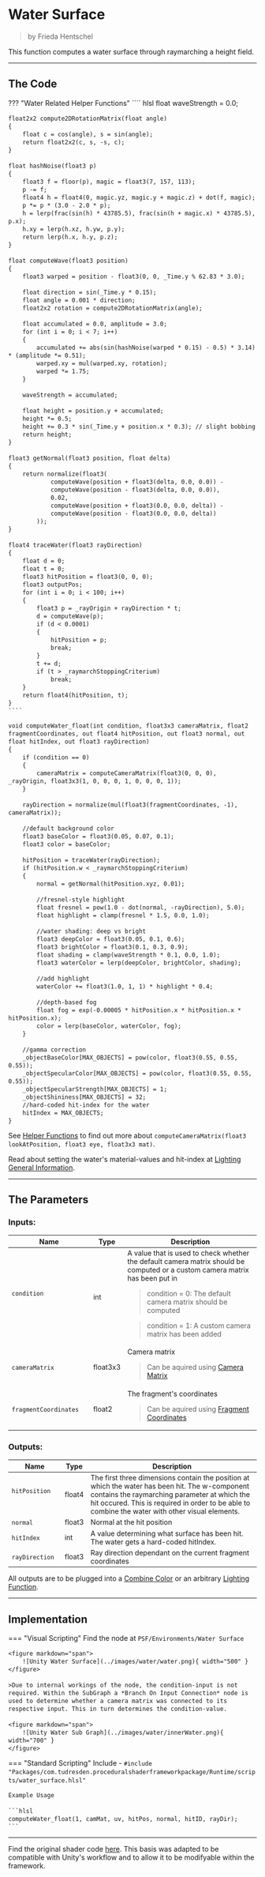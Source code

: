 <div class="container">
    <h1 class="main-heading">Water Surface</h1>
    <blockquote class="author">by Frieda Hentschel</blockquote>
</div>

This function computes a water surface through raymarching a height field. 

---

## The Code

??? "Water Related Helper Functions"
    ```` hlsl
    float waveStrength = 0.0;

    float2x2 compute2DRotationMatrix(float angle)
    {
        float c = cos(angle), s = sin(angle);
        return float2x2(c, s, -s, c);
    }

    float hashNoise(float3 p)
    {
        float3 f = floor(p), magic = float3(7, 157, 113);
        p -= f;
        float4 h = float4(0, magic.yz, magic.y + magic.z) + dot(f, magic);
        p *= p * (3.0 - 2.0 * p);
        h = lerp(frac(sin(h) * 43785.5), frac(sin(h + magic.x) * 43785.5), p.x);
        h.xy = lerp(h.xz, h.yw, p.y);
        return lerp(h.x, h.y, p.z);
    }

    float computeWave(float3 position)
    {
        float3 warped = position - float3(0, 0, _Time.y % 62.83 * 3.0);

        float direction = sin(_Time.y * 0.15);
        float angle = 0.001 * direction;
        float2x2 rotation = compute2DRotationMatrix(angle);

        float accumulated = 0.0, amplitude = 3.0;
        for (int i = 0; i < 7; i++)
        {
            accumulated += abs(sin(hashNoise(warped * 0.15) - 0.5) * 3.14) * (amplitude *= 0.51);
            warped.xy = mul(warped.xy, rotation);
            warped *= 1.75;
        }
        
        waveStrength = accumulated;

        float height = position.y + accumulated;
        height *= 0.5;
        height += 0.3 * sin(_Time.y + position.x * 0.3); // slight bobbing
        return height;
    }

    float3 getNormal(float3 position, float delta)
    {
        return normalize(float3(
                computeWave(position + float3(delta, 0.0, 0.0)) -
                computeWave(position - float3(delta, 0.0, 0.0)),
                0.02,
                computeWave(position + float3(0.0, 0.0, delta)) -
                computeWave(position - float3(0.0, 0.0, delta))
            ));
    }

    float4 traceWater(float3 rayDirection)
    {
        float d = 0;
        float t = 0;
        float3 hitPosition = float3(0, 0, 0);
        float3 outputPos;
        for (int i = 0; i < 100; i++)
        {
            float3 p = _rayOrigin + rayDirection * t;
            d = computeWave(p);
            if (d < 0.0001)
            {
                hitPosition = p;
                break;
            }
            t += d;
            if (t > _raymarchStoppingCriterium)
                break;
        }
        return float4(hitPosition, t);
    }
    ````

```` hlsl
void computeWater_float(int condition, float3x3 cameraMatrix, float2 fragmentCoordinates, out float4 hitPosition, out float3 normal, out float hitIndex, out float3 rayDirection)
{
    if (condition == 0)
    {
        cameraMatrix = computeCameraMatrix(float3(0, 0, 0), _rayOrigin, float3x3(1, 0, 0, 0, 1, 0, 0, 0, 1));
    }
    
    rayDirection = normalize(mul(float3(fragmentCoordinates, -1), cameraMatrix));

    //default background color
    float3 baseColor = float3(0.05, 0.07, 0.1);
    float3 color = baseColor;

    hitPosition = traceWater(rayDirection);
    if (hitPosition.w < _raymarchStoppingCriterium)
    {
        normal = getNormal(hitPosition.xyz, 0.01);

        //fresnel-style highlight
        float fresnel = pow(1.0 - dot(normal, -rayDirection), 5.0);
        float highlight = clamp(fresnel * 1.5, 0.0, 1.0);

        //water shading: deep vs bright
        float3 deepColor = float3(0.05, 0.1, 0.6);
        float3 brightColor = float3(0.1, 0.3, 0.9);
        float shading = clamp(waveStrength * 0.1, 0.0, 1.0);
        float3 waterColor = lerp(deepColor, brightColor, shading);

        //add highlight
        waterColor += float3(1.0, 1, 1) * highlight * 0.4;

        //depth-based fog
        float fog = exp(-0.00005 * hitPosition.x * hitPosition.x * hitPosition.x);
        color = lerp(baseColor, waterColor, fog);
    }

    //gamma correction
    _objectBaseColor[MAX_OBJECTS] = pow(color, float3(0.55, 0.55, 0.55));
    _objectSpecularColor[MAX_OBJECTS] = pow(color, float3(0.55, 0.55, 0.55));
    _objectSpecularStrength[MAX_OBJECTS] = 1;
    _objectShininess[MAX_OBJECTS] = 32;
    //hard-coded hit-index for the water
    hitIndex = MAX_OBJECTS;
}
````

See [Helper Functions](../helperFunctions.md) to find out more about ```computeCameraMatrix(float3 lookAtPosition, float3 eye, float3x3 mat)```.

Read about setting the water's material-values and hit-index at [Lighting General Information](../lighting/generalInformation.md).

---

## The Parameters

### Inputs:
| Name            | Type     | Description |
|-----------------|----------|-------------|
| `condition`  <img width=150/>  | int   |  A value that is used to check whether the default camera matrix should be computed or a custom camera matrix has been put in <br> <blockquote> condition = 0: The default camera matrix should be computed </blockquote> <blockquote> condition = 1: A custom camera matrix has been added </blockquote>|
| `cameraMatrix`  | float3x3   |  Camera matrix <br> <blockquote>Can be aquired using [Camera Matrix](../camera/cameraMatrix.md)</blockquote> |
| `fragmentCoordinates` | float2   |  The fragment's coordinates <br> <blockquote>Can be aquired using [Fragment Coordinates](../basics/fragCoords.md)</blockquote> |

### Outputs:
| Name            | Type     | Description |
|-----------------|----------|-------------|
| `hitPosition`  <img width=50/>  | float4   |  The first three dimensions contain the position at which the water has been hit. The w-component contains the raymarching parameter at which the hit occured. This is required in order to be able to combine the water with other visual elements. |
| `normal`  | float3   |  Normal at the hit position |
| `hitIndex` | int  |  A value determining what surface has been hit. The water gets a hard-coded hitIndex.|
| `rayDirection` | float3   |  Ray direction dependant on the current fragment coordinates |

All outputs are to be plugged into a [Combine Color](../basics/combineColor.md) or an arbitrary [Lighting Function](../lighting/generalInformation.md).

---

## Implementation

=== "Visual Scripting"
    Find the node at `PSF/Environments/Water Surface`
    
    <figure markdown="span">
        ![Unity Water Surface](../images/water/water.png){ width="500" }
    </figure>

    >Due to internal workings of the node, the condition-input is not required. Within the SubGraph a *Branch On Input Connection* node is used to determine whether a camera matrix was connected to its respective input. This in turn determines the condition-value.

    <figure markdown="span">
        ![Unity Water Sub Graph](../images/water/innerWater.png){ width="700" }
    </figure>

=== "Standard Scripting"
    Include - ```#include "Packages/com.tudresden.proceduralshaderframeworkpackage/Runtime/scripts/water_surface.hlsl"```

    Example Usage

    ```hlsl
    computeWater_float(1, camMat, uv, hitPos, normal, hitID, rayDir);
    ```

---

Find the original shader code [here](../../../shaders/scenes/water_surface.md). This basis was adapted to be compatible with Unity's workflow and to allow it to be modifyable within the framework.